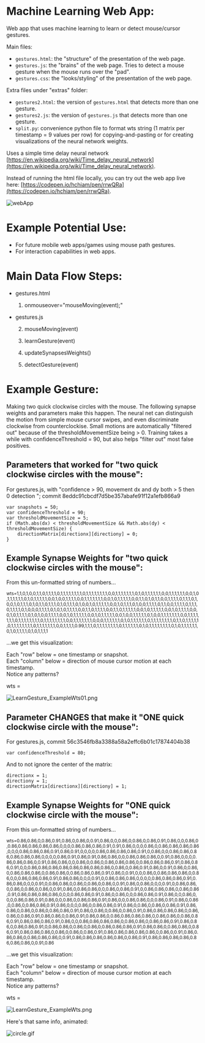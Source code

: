 # Machine Learning Web App:

Web app that uses machine learning to learn or detect mouse/cursor gestures.

Main files:
* `gestures.html`:  the "structure" of the presentation of the web page.
* `gestures.js`:  the "brains" of the web page. Tries to detect a mouse gesture when the mouse runs over the "pad".
* `gestures.css`:  the "looks/styling" of the presentation of the web page.

Extra files under "extras" folder:
* `gestures2.html`:  the version of `gestures.html` that detects more than one gesture.
* `gestures2.js`:  the version of `gestures.js` that detects more than one gesture.
* `split.py`:  convenience python file to format wts string (1 matrix per timestamp = 9 values per row) for copying-and-pasting or for creating visualizations of the neural network weights.

Uses a simple time delay neural network [https://en.wikipedia.org/wiki/Time_delay_neural_network](https://en.wikipedia.org/wiki/Time_delay_neural_network).

Instead of running the html file locally, you can try out the web app live here: [https://codepen.io/hchiam/pen/rrwQRa](https://codepen.io/hchiam/pen/rrwQRa).

![webApp](https://github.com/hchiam/webApp_MachineLearning_Gesture/blob/master/extras/LearnGesture.png "a web app that tries to detect a gesture when the mouse runs over the 'pad'")

# Example Potential Use:

* For future mobile web apps/games using mouse path gestures.
* For interaction capabilities in web apps.

# Main Data Flow Steps:

* gestures.html

    1) onmouseover="mouseMoving(event);"

* gestures.js

    2) mouseMoving(event)

    3) learnGesture(event)

    4) updateSynapsesWeights()

    5) detectGesture(event)

# Example Gesture:

Making two quick clockwise circles with the mouse.  The following synapse weights and parameters make this happen.  The neural net can distinguish the motion from simple mouse cursor swipes, and even discriminate clockwise from counterclockise.  Small motions are automatically "filtered out" because of the thresholdMovementSize being > 0.  Training takes a while with confidenceThreshold = 90, but also helps "filter out" most false positives.

## Parameters that worked for "two quick clockwise circles with the mouse":

For gestures.js, with "confidence > 90, movement dx and dy both > 5 then 0 detection "; commit 8eddc91cbcdf7d5be357abafe91f12a1efb866a9

```
var snapshots = 50;
var confidenceThreshold = 90;
var thresholdMovementSize = 5;
if (Math.abs(dx) < thresholdMovementSize && Math.abs(dy) < thresholdMovementSize) {
    directionMatrix[directionx][directiony] = 0;
}
```

## Example Synapse Weights for "two quick clockwise circles with the mouse":

From this un-formatted string of numbers...

<sub>wts=1,1,0,1,0,0,1,1,0,1,1,1,1,0,1,1,1,1,1,1,1,1,0,1,1,1,1,1,1,1,1,0,0,1,1,1,1,1,1,1,0,1,0,1,1,1,1,1,1,0,0,1,1,1,1,1,1,0,0,1,0,1,1,1,1,1,1,0,1,0,1,1,1,1,1,0,0,1,0,0,1,1,1,1,0,0,1,1,1,1,1,1,1,0,0,1,0,1,1,1,1,1,0,0,1,1,0,1,0,1,1,0,0,1,1,1,1,0,1,1,1,0,1,0,0,1,0,1,1,1,0,1,0,1,1,0,1,1,1,0,1,0,1,1,1,0,1,0,0,1,0,1,1,1,1,1,0,0,1,0,1,1,1,0,1,0,0,1,1,1,1,0,1,1,0,0,1,1,1,1,0,1,1,1,0,1,1,1,1,0,1,0,0,0,1,1,1,1,0,1,0,1,0,1,1,1,1,0,0,1,1,0,1,1,1,1,0,0,1,1,0,1,1,1,1,1,0,0,1,0,1,1,1,1,1,0,0,1,0,1,1,1,1,0,0,0,1,0,1,1,1,1,0,1,0,1,0,0,1,1,1,1,0,0,1,0,1,1,1,1,1,0,0,1,0,1,1,1,1,1,0,0,1,0,0,1,1,1,1,1,0,1,0,0,1,1,1,1,1,1,1,0,0,1,1,1,1,1,1,1,0,1,1,1,1,1,1,1,1,0,1,1,1,1,1,1,1,1,0,0,1,1,1,1,1,1,1,0,0,0,1,1,1,1,1,1,0,1,0,1,1,1,1,1,1,0,1,1,1,1,1,1,1,1,0,1,1,0,1,1,1,1,1,0,1,1,1,1,1,1,1,1,0,1,1,1,1,1,1,1,0,0,1,1,1,1,0.99,1,1,1,0,1,1,1,1,1,1,1,1,0,1,1,1,1,1,1,0,1,0,1,1,1,1,1,1,1,1,0,1,0,1,1,1,1,1,1,0,1,0,1,1,1,1,0,1,0,1,1,1,1</sub>

...we get this visualization:

Each "row" below = one timestamp or snapshot.  
Each "column" below = direction of mouse cursor motion at each timestamp.  
Notice any patterns?

wts = 

![LearnGesture_ExampleWts01.png](https://github.com/hchiam/webApp_MachineLearning_Gesture/blob/master/extras/LearnGesture_ExampleWts01.png)

## Parameter CHANGES that make it "ONE quick clockwise circle with the mouse":

For gestures.js, commit 56c3546fb8a3388a58a2effc6b01c17874404b38

```
var confidenceThreshold = 80;
```

And to not ignore the center of the matrix:


```
directionx = 1;
directiony = 1;
directionMatrix[directionx][directiony] = 1;
```

## Example Synapse Weights for "ONE quick clockwise circle with the mouse":

From this un-formatted string of numbers...

<sub>wts=0.86,0.86,0,0.86,0.91,0.86,0,0.86,0,0.91,0.86,0,0,0.86,0,0.86,0,0.86,0.91,0.86,0,0,0.86,0,0.86,0.86,0.86,0.86,0.86,0,0,0,0.86,0.86,0.86,0.91,0.91,0.86,0,0,0,0.86,0,0.86,0.86,0.86,0.86,0,0,0,0.86,0.86,0.86,0.91,0.86,0.91,0,0,0,0,0.86,0.86,0.86,0.86,0.91,0,0.86,0,0,0.86,0.86,0.86,0.86,0.86,0.86,0,0,0,0,0.86,0.91,0.86,0.91,0.86,0.86,0,0,0.86,0.86,0.86,0,0.91,0.86,0,0,0,0.86,0.86,0.86,0,0.91,0.86,0.86,0,0,0.86,0,0.86,0,0.86,0.86,0.86,0,0.86,0.86,0.86,0.91,0.86,0.86,0.91,0,0,0.86,0.86,0.86,0.86,0.86,0.86,0.86,0.86,0,0.86,0,0.86,0.91,0.86,0,0.91,0.86,0,0.86,0,0.86,0.86,0.86,0,0.86,0.86,0,0.86,0.86,0.86,0.91,0.86,0,0.91,0,0,0.86,0,0.86,0.86,0.86,0,0.86,0,0,0.86,0.86,0.86,0.91,0.86,0.86,0,0,0,0.91,0,0.86,0.86,0.86,0,0,0,0,0.86,0.86,0.86,0.91,0.86,0.86,0,0,0,0.91,0,0.86,0.86,0,0.86,0,0.86,0,0.86,0,0.91,0.86,0,0.86,0,0,0,0.91,0,0.86,0.86,0,0.86,0,0.86,0,0.86,0,0.91,0.86,0,0.86,0.86,0,0,0.86,0,0.86,0.91,0,0.86,0.86,0.86,0,0.86,0.86,0.91,0.86,0.86,0.86,0.86,0,0,0,0.86,0.86,0.91,0.86,0,0.86,0,0,0.86,0.86,0.91,0.86,0,0,0.86,0,0,0,0.86,0.86,0.91,0.86,0,0,0.86,0,0.86,0.86,0.91,0.86,0,0,0.86,0.86,0,0,0.86,0.91,0.86,0,0.86,0,0.86,0,0.86,0.86,0.91,0.86,0,0,0,0.86,0,0.86,0.86,0.91,0.86,0,0.86,0,0.86,0,0.86,0.91,0.86,0.86,0,0.86,0,0.86,0,0.86,0.86,0.91,0.86,0,0.86,0,0.86,0,0.86,0.91,0.86,0.86,0.86,0.86,0,0.86,0.86,0,0.86,0.91,0.86,0.86,0,0.86,0.91,0.86,0.86,0,0.86,0.86,0.86,0.86,0,0.86,0.86,0,0.86,0.86,0.91,0.86,0.86,0.86,0.91,0.86,0,0,0.86,0.86,0.86,0.86,0,0.86,0.86,0,0.86,0.86,0.91,0.86,0.86,0,0.86,0.86,0.91,0,0.86,0.86,0,0.86,0,0.86,0,0.86,0.86,0.86,0.91,0.86,0.86,0,0.86,0.86,0,0.86,0.91,0.86,0.86,0.86,0,0.86,0,0.86,0,0.86,0.91,0.86,0.86,0.86,0.86,0.86,0,0.86,0,0.91,0.86,0.86,0.86,0,0.86,0.86,0.86,0,0.91,0.86,0.86,0.86,0.86,0.86,0,0.86,0.91,0.86,0.86,0.86,0.86,0.86,0.86,0.86,0,0.91,0.86</sub>

...we get this visualization:

Each "row" below = one timestamp or snapshot.  
Each "column" below = direction of mouse cursor motion at each timestamp.  
Notice any patterns?

wts = 

![LearnGesture_ExampleWts.png](https://github.com/hchiam/webApp_MachineLearning_Gesture/blob/master/extras/LearnGesture_ExampleWts.png)

Here's that same info, animated:

![circle.gif](https://github.com/hchiam/webApp_MachineLearning_Gesture/blob/master/extras/circle.gif)